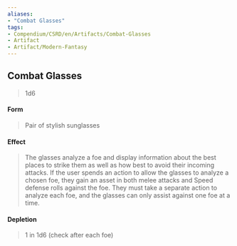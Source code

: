 ```yaml
---
aliases:
- "Combat Glasses"
tags:
- Compendium/CSRD/en/Artifacts/Combat-Glasses
- Artifact
- Artifact/Modern-Fantasy
---
```


  
## Combat Glasses
>1d6
#### Form
> Pair of stylish sunglasses 

#### Effect
> The glasses analyze a foe and display information about the best places to strike them as well as how best to avoid their incoming attacks. If the user spends an action to allow the glasses to analyze a chosen foe, they gain an asset in both melee attacks and Speed defense rolls against the foe. They must take a separate action to analyze each foe, and the glasses can only assist against one foe at a time. 
#### Depletion 
>1 in 1d6 (check after each foe)
